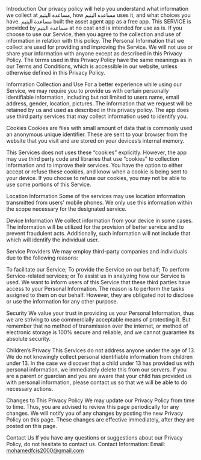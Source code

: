Introduction
Our privacy policy will help you understand what information we collect at مساعدة اليتيم, how مساعدة اليتيم uses it, and what choices you have. مساعدة اليتيم built the asset agent app as a free app. This SERVICE is provided by مساعدة اليتيم at no cost and is intended for use as is. If you choose to use our Service, then you agree to the collection and use of information in relation with this policy. The Personal Information that we collect are used for providing and improving the Service. We will not use or share your information with anyone except as described in this Privacy Policy.
The terms used in this Privacy Policy have the same meanings as in our Terms and Conditions, which is accessible in our website, unless otherwise defined in this Privacy Policy.

Information Collection and Use
For a better experience while using our Service, we may require you to provide us with certain personally identifiable information, including but not limited to users name, email address, gender, location, pictures. The information that we request will be retained by us and used as described in this privacy policy.
The app does use third party services that may collect information used to identify you.

Cookies
Cookies are files with small amount of data that is commonly used an anonymous unique identifier. These are sent to your browser from the website that you visit and are stored on your devices’s internal memory.

This Services does not uses these “cookies” explicitly. However, the app may use third party code and libraries that use “cookies” to collection information and to improve their services. You have the option to either accept or refuse these cookies, and know when a cookie is being sent to your device. If you choose to refuse our cookies, you may not be able to use some portions of this Service.

Location Information
Some of the services may use location information transmitted from users' mobile phones. We only use this information within the scope necessary for the designated service.

Device Information
We collect information from your device in some cases. The information will be utilized for the provision of better service and to prevent fraudulent acts. Additionally, such information will not include that which will identify the individual user.

Service Providers
We may employ third-party companies and individuals due to the following reasons:

To facilitate our Service;
To provide the Service on our behalf;
To perform Service-related services; or
To assist us in analyzing how our Service is used.
We want to inform users of this Service that these third parties have access to your Personal Information. The reason is to perform the tasks assigned to them on our behalf. However, they are obligated not to disclose or use the information for any other purpose.

Security
We value your trust in providing us your Personal Information, thus we are striving to use commercially acceptable means of protecting it. But remember that no method of transmission over the internet, or method of electronic storage is 100% secure and reliable, and we cannot guarantee its absolute security.

Children’s Privacy
This Services do not address anyone under the age of 13. We do not knowingly collect personal identifiable information from children under 13. In the case we discover that a child under 13 has provided us with personal information, we immediately delete this from our servers. If you are a parent or guardian and you are aware that your child has provided us with personal information, please contact us so that we will be able to do necessary actions.

Changes to This Privacy Policy
We may update our Privacy Policy from time to time. Thus, you are advised to review this page periodically for any changes. We will notify you of any changes by posting the new Privacy Policy on this page. These changes are effective immediately, after they are posted on this page.

Contact Us
If you have any questions or suggestions about our Privacy Policy, do not hesitate to contact us.
Contact Information:
Email: mohamedfcis2000@gmail.com

